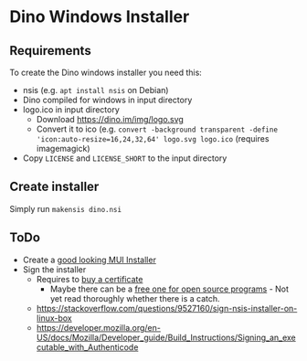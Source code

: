 # Dino Windows Installer

## Requirements

To create the Dino windows installer you need this:
* nsis (e.g. `apt install nsis` on Debian)
* Dino compiled for windows in input directory
* logo.ico in input directory
	* Download https://dino.im/img/logo.svg
	* Convert it to ico (e.g. `convert -background transparent -define 'icon:auto-resize=16,24,32,64' logo.svg logo.ico` (requires imagemagick)
* Copy `LICENSE` and `LICENSE_SHORT` to the input directory

## Create installer

Simply run `makensis dino.nsi`

## ToDo

* Create a [good looking MUI Installer](https://nsis.sourceforge.io/Docs/Modern%20UI/Readme.html)
* Sign the installer
	* Requires to [buy a certificate](https://comodosslstore.com/resources/free-code-signing-certificate/)
		* Maybe there can be a [free one for open source programs](https://www.codenotary.io/with-codenotary-you-never-have-to-pay-for-code-signing-certificates-again/) - Not yet read thoroughly whether there is a catch.
	* https://stackoverflow.com/questions/9527160/sign-nsis-installer-on-linux-box
	* https://developer.mozilla.org/en-US/docs/Mozilla/Developer_guide/Build_Instructions/Signing_an_executable_with_Authenticode
